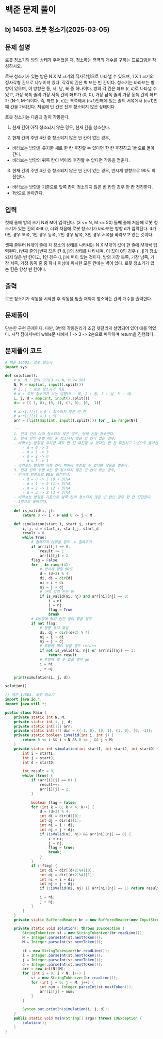 # 백준 문제 풀이

## bj 14503. 로봇 청소기(2025-03-05)

## 문제 설명

로봇 청소기와 방의 상태가 주어졌을 때, 청소하는 영역의 개수를 구하는 프로그램을 작성하시오.

로봇 청소기가 있는 방은 N X M 크기의 직사각형으로 나타낼 수 있으며, 1 X 1 크기의 정사각형 칸으로 나누어져 있다. 각각의 칸은 벽 또는 빈 칸이다. 청소기는 바라보는 방향이 있으며, 이 방향은 동, 서, 남, 북 중 하나이다. 방의 각 칸은 좌표
(r, c)로 나타낼 수 있고, 가장 북쪽 줄의 가장 서쪽 칸의 좌표가 (0, 0), 가장 남쪽 줄의 가장 동쪽 칸의 좌표가 (N-1, M-1)이다. 즉, 좌표 (r, c)는 북쪽에서 (r+1)번째에 있는 줄의 서쪽에서 (c+1)번째 칸을 가리킨다. 처음에 빈 칸은 전부 청소되지 않은 상태이다.

로봇 청소기는 다음과 같이 작동한다.

1. 현재 칸이 아직 청소되지 않은 경우, 현재 칸을 청소한다.

2. 현재 칸의 주변 4칸 중 청소되지 않은 빈 칸이 없는 경우,

- 바라보는 방향을 유지한 채로 한 칸 후진할 수 있다면 한 칸 후진하고 1번으로 돌아간다.
- 바라보는 방향의 뒤쪽 칸이 벽이라 후진할 수 없다면 작동을 멈춘다.

3. 현재 칸의 주변 4칸 중 청소되지 않은 빈 칸이 있는 경우, 반시계 방향으로 90도 회전한다.

- 바라보는 방향을 기준으로 앞쪽 칸이 청소되지 않은 빈 칸인 경우 한 칸 전진한다.
- 1번으로 돌아간다.

## 입력

첫째 줄에 방의 크기 N과 M이 입력된다. (3 <= N, M <= 50) 둘째 줄에 처음에 로봇 청소기가 있는 칸의 좌표 (r, c)와 처음에 로봇 청소기가 바라보는 방향 d가 입력된다. d가 0인 경우 북쪽, 1인 경우 동쪽, 2인 경우 남쪽, 3인 경우 서쪽을 바라보고 있는 것이다.

셋째 줄부터 N개의 줄에 각 장소의 상태를 나타내는 N X M개의 값이 한 줄에 M개씩 입력된다. i번째 줄의 j번째 값은 칸 (i, j)의 상태를 나타내며, 이 값이 0인 경우 (i, j)가 청소되지 않은 빈 칸이고, 1인 경우 (i, j)에 벽이 있는 것이다. 방의 가장 북쪽, 가장 남쪽, 가장 서쪽, 가장 동쪽 줄 중 하나 이상에 위치한 모든 칸에는 벽이 있다. 로봇 청소기가 있는 칸은 항상 빈 칸이다.

## 출력

로봇 청소기가 작동을 시작한 후 작동을 멈출 때까지 청소하는 칸의 개수를 출력한다.

## 문제풀이

단순한 구현 문제이다. 다만, 3번의 작동원리가 조금 헷갈리게 설명되어 있어 애를 먹었다. 시작 점에서부터 while문 내에서 1 -> 3 -> 2순으로 파악하며 return을 진행했다.

## 문제풀이 코드

```python
# 백준 14503. 로봇 청소기
import sys

def solution():
    # N, M : 방의 크기(3 <= N, M <= 50)
    N, M = map(int, input().split())
    # i, j : 로봇 청소기의 좌표
    # d : 로봇 청소기가 보는 방향(0 : 북, 1 : 동, 2 : 남, 3 : 서)
    i, j, d = map(int, input().split())
    dir = [(-1, 0), (0, 1), (1, 0), (0, -1)]

    # arr[i][j] = 0 : 청소되지 않은 빈 칸
    # arr[i][j] = 1 : 벽
    arr = [list(map(int, input().split())) for _ in range(N)]

    '''
    1. 현재 칸이 아직 청소되지 않은 경우, 현재 칸을 청소한다.
    2. 현재 칸의 주변 4칸 중 청소되지 않은 빈 칸이 없는 경우,
    - 바라보는 방향을 유지한 채로 한 칸 후진할 수 있다면 한 칸 후진하고 1번으로 돌아간다.
        - d = 0 -> 2
        - d = 1 -> 3
        - d = 2 -> 0
        - d = 3 -> 1
    - 바라보는 방향의 뒤쪽 칸이 벽이라 후진할 수 없다면 작동을 멈춘다.
    3. 현재 칸의 주변 4칸 중 청소되지 않은 빈 칸이 있는 경우,
    - 반시계 방향으로 90도 회전한다.
        - d = 0 -> 3 (0 + 3)%4
        - d = 1 -> 0 (1 + 3)%4
        - d = 2 -> 1 (2 + 3)%4
        - d = 3 -> 2 (3 + 3)%4
    - 바라보는 방향을 기준으로 앞쪽 칸이 청소되지 않은 빈 칸인 경우 한 칸 전진한다.
    - 1번으로 돌아간다.
    '''
    def is_valid(i, j):
        return 0 <= i < N and 0 <= j < M

    def simulation(start_i, start_j, start_d):
        i, j, d = start_i, start_j, start_d
        result = 0
        while True:
            # 칠해지지 않았을 경우 -> 칠해주기
            if arr[i][j] == 0:
                result += 1
                arr[i][j] = 2
            flag = False
            for _ in range(4):
                # 반시계 방향 90도
                d = (d+3) % 4
                di, dj = dir[d]
                ni = i + di
                nj = j + dj
                # 아직 정리 안한 방
                if is_valid(ni, nj) and arr[ni][nj] == 0:
                    i = ni
                    j = nj
                    flag = True
                    break
            # 4방향에 정리 안한 방이 없을 경우
            if not flag:
                # 방향 유지 후방
                di, dj = dir[(d+2) % 4]
                ni = i + di
                nj = j + dj
                # 후방에 벽이 있을 경우 return
                if not is_valid(ni, nj) or arr[ni][nj] == 1:
                    return result
                # 후방에 갈 수 있을 경우 go
                i = ni
                j = nj

    print(simulation(i, j, d))

solution()
```

```java
// 백준 14503. 로봇 청소기
import java.io.*;
import java.util.*;

public class Main {
    private static int N, M;
    private static int i, j, d;
    private static int[][] arr;
    private static int[][] dir = {{-1, 0}, {0, 1}, {1, 0}, {0, -1}};
    private static boolean isValid(int i, int j) {
        return 0 <= i && i < N && 0 <= j && j < M;
    }
    private static int simulation(int startI, int startJ, int startD) {
        int i = startI;
        int j = startJ;
        int d = startD;

        int result = 0;
        while (true) {
            if (arr[i][j] == 0) {
                result++;
                arr[i][j] = 2;
            }

            boolean flag = false;
            for (int k = 0; k < 4; k++) {
                d = (d+3) % 4;
                int di = dir[d][0];
                int dj = dir[d][1];
                int ni = i + di;
                int nj = j + dj;
                if (isValid(ni, nj) && arr[ni][nj] == 0) {
                    i = ni;
                    j = nj;
                    flag = true;
                    break;
                }
            }
            if (!flag) {
                int di = dir[(d+2)%4][0];
                int dj = dir[(d+2)%4][1];
                int ni = i + di;
                int nj = j + dj;
                if (!isValid(ni, nj) || arr[ni][nj] == 1) return result;

                i = ni;
                j = nj;
            }
        }
    }
    private static BufferedReader br = new BufferedReader(new InputStreamReader(System.in));

    private static void solution() throws IOException {
        StringTokenizer st = new StringTokenizer(br.readLine());
        N = Integer.parseInt(st.nextToken());
        M = Integer.parseInt(st.nextToken());

        st = new StringTokenizer(br.readLine());
        i = Integer.parseInt(st.nextToken());
        j = Integer.parseInt(st.nextToken());
        d = Integer.parseInt(st.nextToken());
        arr = new int[N][M];
        for (int i = 0; i < N; i++) {
            st = new StringTokenizer(br.readLine());
            for (int j = 0; j < M; j++) {
                int num = Integer.parseInt(st.nextToken());
                arr[i][j] = num;
            }
        }

        System.out.println(simulation(i, j, d));
    }
    public static void main(String[] args) throws IOException {
        solution();
    }
}
```
